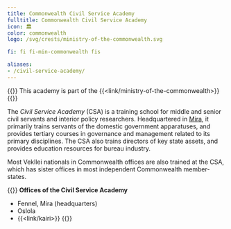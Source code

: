```yaml
---
title: Commonwealth Civil Service Academy
fulltitle: Commonwealth Civil Service Academy
icon: 🏛️
color: commonwealth
logo: /svg/crests/ministry-of-the-commonwealth.svg

fi: fi fi-min-commonwealth fis

aliases:
- /civil-service-academy/
---
```

{{<note series>}}
 This academy is part of the {{<link/ministry-of-the-commonwealth>}}
{{</note>}}

The *Civil Service Academy* (CSA) is a training school for middle and senior civil servants and interior policy researchers. Headquartered in [<span class="fi fi-mira"></span> Mira](/mira/), it primarily trains servants of the domestic government apparatuses, and provides tertiary courses in governance and management related to its primary disciplines. The CSA also trains directors of key state assets, and provides education resources for bureau industry.

Most Vekllei nationals in Commonwealth offices are also trained at the CSA, which has sister offices in most independent Commonwealth member-states.

{{<note panel>}}
**Offices of the Civil Service Academy**

* Fennel, Mira (headquarters)
* Oslola
* {{<link/kairi>}}
{{</note>}}